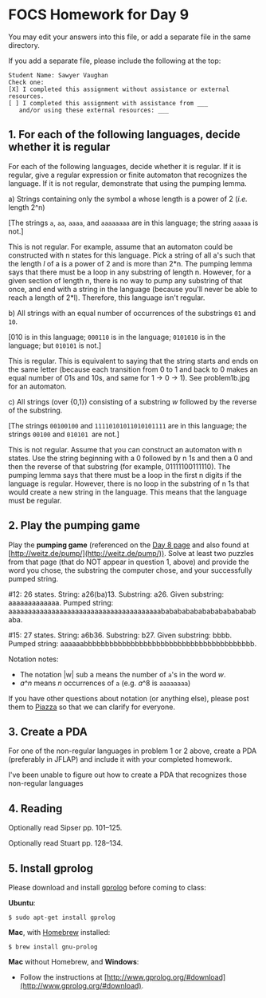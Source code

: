 # FOCS Homework for Day 9

You may edit your answers into this file, or add a separate file in the same directory.

If you add a separate file, please include the following at the top:

```
Student Name: Sawyer Vaughan
Check one:
[X] I completed this assignment without assistance or external resources.
[ ] I completed this assignment with assistance from ___
   and/or using these external resources: ___
```

## 1. For each of the following languages, decide whether it is regular

For each of the following languages, decide whether it is regular.  If it is regular, give a regular expression or finite automaton that recognizes the language.  If it is not regular, demonstrate that using the pumping lemma.

a) Strings containing only the symbol a whose length is a power of 2 (*i.e.* length 2^n)

[The strings `a`, `aa`, `aaaa`, and `aaaaaaaa` are in this language; the string `aaaaa` is not.]

This is not regular. For example, assume that an automaton could be constructed with n states for this language. Pick a string of all a's such that the length *l* of a is a power of 2 and is more than 2\*n. The pumping lemma says that there must be a loop in any substring of length n. However, for a given section of length n, there is no way to pump any substring of that once, and end with a string in the language (because you'll never be able to reach a length of 2\*l). Therefore, this language isn't regular.

b) All strings with an equal number of occurrences of the substrings `01` and `10`.

[010 is in this language; `000110` is in the language; `0101010` is in the language; but `010101` is not.]

This is regular. This is equivalent to saying that the string starts and ends on the same letter (because each transition from 0 to 1 and back to 0 makes an equal number of 01s and 10s, and same for 1 -> 0 -> 1). See problem1b.jpg for an automaton.

c) All strings (over {0,1}) consisting of a substring _w_ followed by the reverse of the substring.

[The strings `00100100` and `11110101011010101111` are in this language; the strings `00100` and `010101 `are not.]

This is not regular. Assume that you can construct an automaton with n states. Use the string beginning with a 0 followed by n 1s and then a 0 and then the reverse of that substring (for example, 01111100111110). The pumping lemma says that there must be a loop in the first n digits if the language is regular. However, there is no loop in the substring of n 1s that would create a new string in the language. This means that the language must be regular.


## 2. Play the pumping game

Play the **pumping game** (referenced on the [Day 8 page](https://sites.google.com/site/focs16fall/in-class-exercises/day-8) and also found at [http://weitz.de/pump/](http://weitz.de/pump/)).  Solve at least two puzzles from that page (that do NOT appear in question 1, above) and provide the word you chose, the substring the computer chose, and your successfully pumped string.

\#12: 26 states. String: a26(ba)13. Substring: a26. Given substring: aaaaaaaaaaaaa. Pumped string: aaaaaaaaaaaaaaaaaaaaaaaaaaaaaaaaaaaaaaabababababababababababababa.

\#15: 27 states. String: a6b36. Substring: b27. Given substring: bbbb. Pumped string: aaaaaabbbbbbbbbbbbbbbbbbbbbbbbbbbbbbbbbbbbbbbb.

Notation notes:

- The notation |w| sub a means the number of `a`'s in the word _w_.
- _a_^_n_ means _n_ occurrences of `a` (e.g. _a_^8 is `aaaaaaaa`)

If you have other questions about notation (or anything else), please post them to [Piazza](https://piazza.com) so that we can clarify for everyone.

## 3. Create a PDA

For one of the non-regular languages in problem 1 or 2 above, create a PDA (preferably in JFLAP) and include it with your completed homework.

I've been unable to figure out how to create a PDA that recognizes those non-regular languages

## 4. Reading

Optionally read Sipser pp. 101–125.

Optionally read Stuart pp. 128–134.

## 5. Install gprolog

Please download and install [gprolog](http://www.gprolog.org) before coming to class:

**Ubuntu**:

	$ sudo apt-get install gprolog

**Mac**, with [Homebrew](http://brew.sh) installed:

	$ brew install gnu-prolog

**Mac** without Homebrew, and **Windows**:

- Follow the instructions at [http://www.gprolog.org/#download](http://www.gprolog.org/#download).
